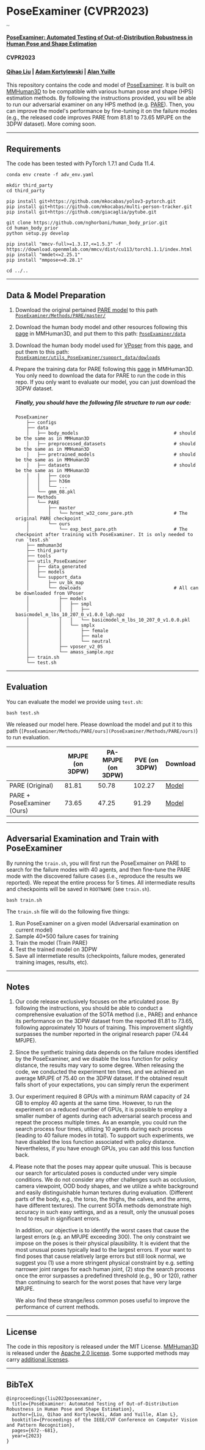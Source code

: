# PoseExaminer (CVPR2023)

<img src="fig/fig1.jpg" alt="fig1" style="zoom:20%;" />

#### [PoseExaminer: Automated Testing of Out-of-Distribution Robustness in Human Pose and Shape Estimation](https://arxiv.org/pdf/2303.07337.pdf) 
#### CVPR2023
#### [Qihao Liu](https://qihao067.github.io/) | [Adam Kortylewski](https://gvrl.mpi-inf.mpg.de/) | [Alan Yuille](https://cogsci.jhu.edu/directory/alan-yuille/) 

This repository contains the code and model of [PoseExaminer](https://arxiv.org/pdf/2303.07337.pdf). It is built on [MMHuman3D](https://github.com/open-mmlab/mmhuman3d) to be compatible with various human pose and shape (HPS) estimation methods. By following the instructions provided, you will be able to run our adversarial examiner on any HPS method (e.g. [PARE](https://pare.is.tue.mpg.de/)). Then, you can improve the model's performance by fine-tuning it on the failure modes (e.g., the released code improves PARE from 81.81 to 73.65 MPJPE on the 3DPW dataset). More coming soon.

______



## Requirements

The code has been tested with PyTorch 1.7.1 and Cuda 11.4.

```
conda env create -f adv_env.yaml

mkdir third_party
cd third_party

pip install git+https://github.com/mkocabas/yolov3-pytorch.git
pip install git+https://github.com/mkocabas/multi-person-tracker.git
pip install git+https://github.com/giacaglia/pytube.git

git clone https://github.com/nghorbani/human_body_prior.git
cd human_body_prior
python setup.py develop

pip install "mmcv-full>=1.3.17,<=1.5.3" -f https://download.openmmlab.com/mmcv/dist/cu113/torch1.1.1/index.html
pip install "mmdet<=2.25.1"
pip install "mmpose<=0.28.1"

cd ../..
```

________



## Data & Model Preparation

1. Download the original pertained [PARE model](https://openmmlab-share.oss-cn-hangzhou.aliyuncs.com/mmhuman3d/models/pare/without_mosh/hrnet_w32_conv_pare.pth?versionId=CAEQOhiBgMCi4YbVgxgiIDgzYzFhMWNlNDE2NTQwN2ZiOTQ1ZGJmYTM4OTNmYWY5) to this path [`PoseExaminer/Methods/PARE/master/`](https://github.com/qihao067/PoseExaminer/tree/main/Methods/PARE/master)

2. Download the human body model and other resources following this [page](https://github.com/open-mmlab/mmhuman3d/tree/main/configs/pare) in MMHuman3D, and put them to this path: [`PoseExaminer/data`](https://github.com/qihao067/PoseExaminer/tree/main/data)

3. Download the human body model used for [VPoser](https://github.com/nghorbani/human_body_prior/) from this [page](https://smpl-x.is.tue.mpg.de/), and put them to this path: [`PoseExaminer/utils_PoseExaminer/support_data/dowloads`](PoseExaminer/utils_PoseExaminer/support_data/dowloads)

4. Prepare the training data for PARE following this [page](https://github.com/open-mmlab/mmhuman3d/blob/main/docs/preprocess_dataset.md) in MMHuman3D. You only need to download the data for PARE to run the code in this repo. If you only want to evaluate our model, you can just download the 3DPW dataset.

   

   ##### Finally, you should have the following file structure to run our code:

   ```
   PoseExaminer   
       ├── configs
       ├── data
       │   ├── body_models                                   # should be the same as in MMHuman3D
       │   ├── preprocessed_datasets                         # should be the same as in MMHuman3D
       │   ├── pretrained_models                             # should be the same as in MMHuman3D
       │   ├── datasets                                      # should be the same as in MMHuman3D
       │   │   ├── coco
       │   │   ├── h36m
       │   │   └── ...
       │   └── gmm_08.pkl
       ├── Methods
       │   └── PARE
       │       ├── master
       │       │   └── hrnet_w32_conv_pare.pth               # The original PARE checkpoint
       │       └── ours
       │           └── exp_best_pare.pth                     # The checkpoint after training with PoseExaminer. It is only needed to run `test.sh`
       ├── mmhuman3d
       ├── third_party
       ├── tools
       ├── utils_PoseExaminer
       │   ├── data_generated
       │   ├── models
       │   └── support_data
       │       ├── uv_bk_map
       │       └── dowloads                                  # All can be downloaded from VPoser
       │           ├── models
       │           │   ├── smpl
       │           │   │   ├── basicmodel_m_lbs_10_207_0_v1.0.0_lqh.npz
       │           │   │   └── basicmodel_m_lbs_10_207_0_v1.0.0.pkl
       │           │   └── smplx
       │           │       ├── female
       │           │       ├── male
       │           │       └── neutral
       │           ├── vposer_v2_05
       │           └── amass_sample.npz
       ├── train.sh
       └── test.sh
   ```

____________



## Evaluation

You can evaluate the model we provide using `test.sh`:

```
bash test.sh
```

We released our model here. Please download the model and put it to this path (`[PoseExaminer/Methods/PARE/ours](PoseExaminer/Methods/PARE/ours)`) to run evaluation.

|                            | MPJPE (on 3DPW) | PA-MPJPE (on 3DPW) | PVE (on 3DPW) | Download                                                     |
| -------------------------- | --------------- | ------------------ | ------------- | ------------------------------------------------------------ |
| PARE (Original)            | 81.81           | 50.78              | 102.27        | [Model](https://openmmlab-share.oss-cn-hangzhou.aliyuncs.com/mmhuman3d/models/pare/without_mosh/hrnet_w32_conv_pare.pth?versionId=CAEQOhiBgMCi4YbVgxgiIDgzYzFhMWNlNDE2NTQwN2ZiOTQ1ZGJmYTM4OTNmYWY5) |
| PARE + PoseExaminer (Ours) | 73.65           | 47.25              | 91.29         | [Model](https://drive.google.com/drive/folders/1gRTey3_TpwjMV1HVzNKamjgcv643kLFh?usp=sharing) |

______



## Adversarial Examination and Train with PoseExaminer

By running the `train.sh`, you will first run the PoseExmainer on PARE to search for the failure modes with 40 agents, and then fine-tune the PARE mode with the discovered failure cases (i.e., reproduce the results we reported). We repeat the entire process for 5 times. All intermediate results and checkpoints will be saved in `ROOTNAME` (see `train.sh`). 

```
bash train.sh
```

The `train.sh` file will do the following five things:

1. Run PoseExaminer on a given model (Adversarial examination on current model)
2. Sample 40*500 failure cases for training
3. Train the model (Train PARE)
4. Test the trained model on 3DPW
5. Save all intermetiate results (checkpoints, failure modes, generated training images, results, etc).

______



## Notes

1. Our code release exclusively focuses on the articulated pose. By following the instructions, you should be able to conduct a comprehensive evaluation of the SOTA method (i.e., PARE) and enhance its performance on the 3DPW dataset from the reported 81.81 to 73.65, following approximately 10 hours of training. This improvement slightly surpasses the number reported in the original research paper (74.44 MPJPE).

2. 
   Since the synthetic training data depends on the failure modes identified by the PoseExaminer, and we disable the loss function for policy distance, the results may vary to some degree. When releasing the code, we conducted the experiment ten times, and we achieved an average MPJPE of 75.40 on the 3DPW dataset. If the obtained result falls short of your expectations, you can simply rerun the experiment

3. Our experiment required 8 GPUs with a minimum RAM capacity of 24 GB to employ 40 agents at the same time. However, to run the experiment on a reduced number of GPUs, it is possible to employ a smaller number of agents during each adversarial search process and repeat the process multiple times. As an example, you could run the search process four times, utilizing 10 agents during each process (leading to 40 failure modes in total).  To support such experiments, we have disabled the loss function associated with policy distance. Nevertheless, if you have enough GPUs, you can add this loss function back.

4. Please note that the poses may appear quite unusual. This is because our search for articulated poses is conducted under very simple conditions. We do not consider any other challenges such as occlusion, camera viewpoint, OOD body shapes, and we utilize a white background and easily distinguishable human textures during evaluation. (Different parts of the body, e.g., the torso, the thighs, the calves, and the arms, have different textures). The current SOTA methods demonstrate high accuracy in such easy settings, and as a result, only the unusual poses tend to result in significant errors.

   In addition, our objective is to identify the worst cases that cause the largest errors (e.g. an MPJPE exceeding 300). The only constraint we impose on the poses is their physical plausibility. It is evident that the most unusual poses typically lead to the largest errors. If your want to find poses that cause relatively large errors but still look normal, we suggest you (1) use a more stringent physical constraint by e.g. setting narrower joint ranges for each human joint, (2) stop the search process once the error surpasses a predefined threshold (e.g., 90 or 120), rather than continuing to search for the worst poses that have very large MPJPE.

   We also find these strange/less common poses useful to improve the performance of current methods.

____________



## License

The code in this repository is released under the MIT License. [MMHuman3D](https://github.com/open-mmlab/mmhuman3d) is released under the [Apache 2.0 license](https://github.com/open-mmlab/mmhuman3d/blob/main/LICENSE). Some supported methods may carry [additional licenses](https://github.com/open-mmlab/mmhuman3d/blob/main/docs/additional_licenses.md).

_____________



## BibTeX

```
@inproceedings{liu2023poseexaminer,
  title={PoseExaminer: Automated Testing of Out-of-Distribution Robustness in Human Pose and Shape Estimation},
  author={Liu, Qihao and Kortylewski, Adam and Yuille, Alan L},
  booktitle={Proceedings of the IEEE/CVF Conference on Computer Vision and Pattern Recognition},
  pages={672--681},
  year={2023}
}
```

